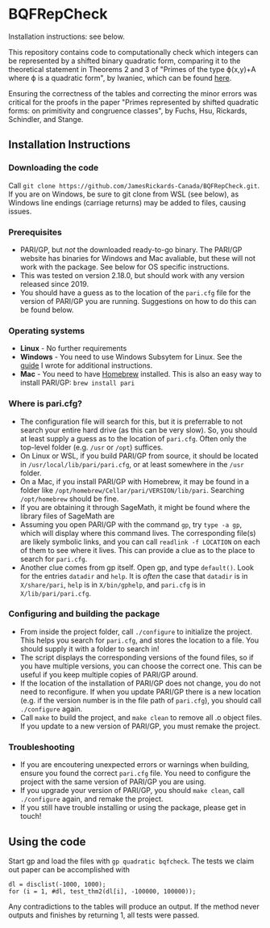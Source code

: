 # BQFRepCheck
Installation instructions: see below.

This repository contains code to computationally check which integers can be represented by a shifted binary quadratic form, comparing it to the theoretical statement in Theorems 2 and 3 of "Primes of the type ϕ(x,y)+A where ϕ is a quadratic form", by Iwaniec, which can be found [here](http://matwbn.icm.edu.pl/ksiazki/aa/aa21/aa21118.pdf).

Ensuring the correctness of the tables and correcting the minor errors was critical for the proofs in the paper "Primes represented by shifted quadratic forms: on primitivity and congruence classes", by Fuchs, Hsu, Rickards, Schindler, and Stange.

## Installation Instructions

### Downloading the code
Call ```git clone https://github.com/JamesRickards-Canada/BQFRepCheck.git```. If you are on Windows, be sure to git clone from WSL (see below), as Windows line endings (carriage returns) may be added to files, causing issues.

### Prerequisites
* PARI/GP, but _not_ the downloaded ready-to-go binary. The PARI/GP website has binaries for Windows and Mac avaliable, but these will not work with the package. See below for OS specific instructions.
* This was tested on version 2.18.0, but should work with any version released since 2019.
* You should have a guess as to the location of the ```pari.cfg``` file for the version of PARI/GP you are running. Suggestions on how to do this can be found below.

### Operating systems
* **Linux** - No further requirements
* **Windows** - You need to use Windows Subsytem for Linux. See the [guide](https://pari.math.u-bordeaux.fr/PDF/PARIwithWindows.pdf) I wrote for additional instructions.
* **Mac** - You need to have [Homebrew](https://brew.sh/) installed. This is also an easy way to install PARI/GP: ```brew install pari```

### Where is pari.cfg?
* The configuration file will search for this, but it is preferrable to not search your entire hard drive (as this can be very slow). So, you should at least supply a guess as to the location of ```pari.cfg```. Often only the top-level folder (e.g. ```/usr``` or ```/opt```) suffices.
* On Linux or WSL, if you build PARI/GP from source, it should be located in ```/usr/local/lib/pari/pari.cfg```, or at least somewhere in the ```/usr``` folder.
* On a Mac, if you install PARI/GP with Homebrew, it may be found in a folder like ```/opt/homebrew/Cellar/pari/VERSION/lib/pari```. Searching ```/opt/homebrew``` should be fine.
* If you are obtaining it through SageMath, it might be found where the library files of SageMath are
* Assuming you open PARI/GP with the command ```gp```, try ```type -a gp```, which will display where this command lives. The corresponding file(s) are likely symbolic links, and you can call ```readlink -f LOCATION``` on each of them to see where it lives. This can provide a clue as to the place to search for ```pari.cfg```.
* Another clue comes from gp itself. Open gp, and type ```default()```. Look for the entries ```datadir``` and ```help```. It is _often_ the case that ```datadir``` is in ```X/share/pari```, ```help``` is in ```X/bin/gphelp```, and ```pari.cfg``` is in ```X/lib/pari/pari.cfg```.

### Configuring and building the package
* From inside the project folder, call ```./configure``` to initialize the project. This helps you search for ```pari.cfg```, and stores the location to a file. You should supply it with a folder to search in!
* The script displays the corresponding versions of the found files, so if you have multiple versions, you can choose the correct one. This can be useful if you keep multiple copies of PARI/GP around.
* If the location of the installation of PARI/GP does not change, you do not need to reconfigure. If when you update PARI/GP there is a new location (e.g. if the version number is in the file path of ```pari.cfg```), you should call ```./configure``` again.
* Call ```make``` to build the project, and ```make clean``` to remove all .o object files. If you update to a new version of PARI/GP, you must remake the project.


### Troubleshooting
* If you are encoutering unexpected errors or warnings when building, ensure you found the correct ```pari.cfg``` file. You need to configure the project with the same version of PARI/GP you are using.
* If you upgrade your version of PARI/GP, you should ```make clean```, call ```./configure``` again, and remake the project.
* If you still have trouble installing or using the package, please get in touch!

## Using the code
Start gp and load the files with ```gp quadratic bqfcheck```. The tests we claim out paper can be accomplished with
```
dl = disclist(-1000, 1000);
for (i = 1, #dl, test_thm2(dl[i], -100000, 100000));
```
Any contradictions to the tables will produce an output. If the method never outputs and finishes by returning 1, all tests were passed.
